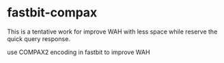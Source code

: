fastbit-compax
==============
This is a tentative work for improve WAH with less space while reserve the quick query response.

use COMPAX2 encoding in fastbit to improve WAH
